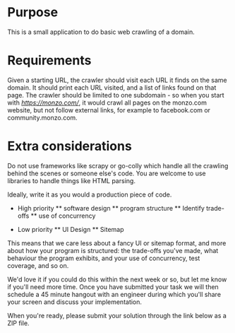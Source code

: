 # Purpose

This is a small application to do basic web crawling of a domain.

# Requirements

Given a starting URL, the crawler should visit each URL it finds on the same domain.
It should print each URL visited, and a list of links found on that page.
The crawler should be limited to one subdomain - so when you start with *https://monzo.com/*,
    it would crawl all pages on the monzo.com website,
    but not follow external links,
    for example to facebook.com or community.monzo.com.

# Extra considerations
Do not use frameworks like scrapy or go-colly which handle all the crawling behind the scenes or someone else's code.
You are welcome to use libraries to handle things like HTML parsing.

Ideally, write it as you would a production piece of code.
* High priority
 ** software design
 ** program structure
 ** Identify trade-offs
 ** use of concurrency

* Low priority
 ** UI Design
 ** Sitemap

 This means that we care less about a fancy UI or sitemap format, and more about how your
 program is structured: the trade-offs you've made, what behaviour the program exhibits, and your use of concurrency,
 test coverage, and so on.

We'd love it if you could do this within the next week or so, but let me know if you'll need more time. Once you have submitted your task we will then schedule a 45 minute hangout with an engineer during which you'll share your screen and discuss your implementation.

When you're ready, please submit your solution through the link below as a ZIP file.